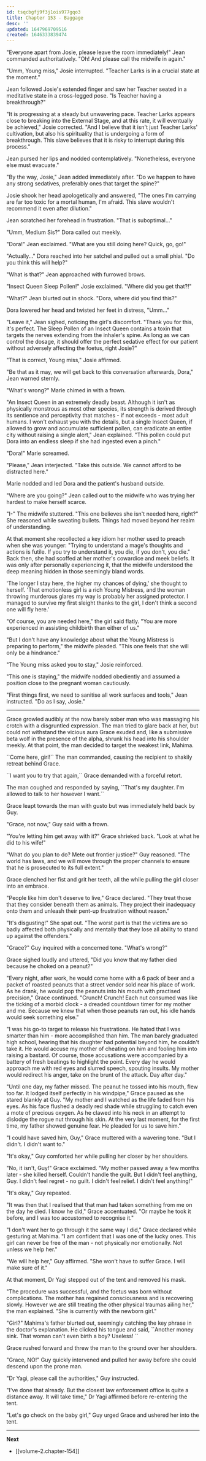 ```yaml
---
id: tsqcbgfj9f3j1ois977gqo3
title: Chapter 153 - Baggage
desc: ''
updated: 1647969709516
created: 1646333839474
---
```


"Everyone apart from Josie, please leave the room immediately!" Jean commanded authoritatively. "Oh! And please call the midwife in again."

"Umm, Young miss," Josie interrupted. "Teacher Larks is in a crucial state at the moment."

Jean followed Josie's extended finger and saw her Teacher seated in a meditative state in a cross-legged pose. "Is Teacher having a breakthrough?"

"It is progressing at a steady but unwavering pace. Teacher Larks appears close to breaking into the External Stage, and at this rate, it will eventually be achieved," Josie corrected. "And I believe that it isn't just Teacher Larks' cultivation, but also his spirituality that is undergoing a form of breakthrough. This slave believes that it is risky to interrupt during this process."

Jean pursed her lips and nodded contemplatively. "Nonetheless, everyone else must evacuate."

"By the way, Josie," Jean added immediately after. "Do we happen to have any strong sedatives, preferably ones that target the spine?"

Josie shook her head apologetically and answered, "The ones I'm carrying are far too toxic for a mortal human, I'm afraid. This slave wouldn't recommend it even after dilution."

Jean scratched her forehead in frustration. "That is suboptimal..."

"Umm, Medium Sis?" Dora called out meekly.

"Dora!" Jean exclaimed. "What are you still doing here? Quick, go, go!"

"Actually..." Dora reached into her satchel and pulled out a small phial. "Do you think this will help?"

"What is that?" Jean approached with furrowed brows.

"Insect Queen Sleep Pollen!" Josie exclaimed. "Where did you get that?!"

"What?" Jean blurted out in shock. "Dora, where did you find this?"

Dora lowered her head and twisted her feet in distress, "Umm..."

"Leave it," Jean sighed, noticing the girl's discomfort. "Thank you for this, it's perfect. The Sleep Pollen of an Insect Queen contains a toxin that targets the nerves extending from the inhaler's spine. As long as we can control the dosage, it should offer the perfect sedative effect for our patient without adversely affecting the foetus, right Josie?"

"That is correct, Young miss," Josie affirmed.

"Be that as it may, we will get back to this conversation afterwards, Dora," Jean warned sternly.

"What's wrong?" Marie chimed in with a frown.

"An Insect Queen in an extremely deadly beast. Although it isn't as physically monstrous as most other species, its strength is derived through its sentience and perceptivity that matches - if not exceeds - most adult humans. I won't exhaust you with the details, but a single Insect Queen, if allowed to grow and accumulate sufficient pollen, can eradicate an entire city without raising a single alert," Jean explained. "This pollen could put Dora into an endless sleep if she had ingested even a pinch."

"Dora!" Marie screamed.

"Please," Jean interjected. "Take this outside. We cannot afford to be distracted here."

Marie nodded and led Dora and the patient's husband outside.

"Where are you going?" Jean called out to the midwife who was trying her hardest to make herself scarce.

"I-" The midwife stuttered. "This one believes she isn't needed here, right?" She reasoned while sweating bullets. Things had moved beyond her realm of understanding.

At that moment she recollected a key idiom her mother used to preach when she was younger: "Trying to understand a mage's thoughts and actions is futile. If you try to understand it, you die, if you don't, you die." Back then, she had scoffed at her mother's cowardice and meek beliefs. It was only after personally experiencing it, that the midwife understood the deep meaning hidden in those seemingly bland words.

'The longer I stay here, the higher my chances of dying,' she thought to herself. 'That emotionless girl is a rich Young Mistress, and the woman throwing murderous glares my way is probably her assigned protector. I managed to survive my first sleight thanks to the girl, I don't think a second one will fly here.'

"Of course, you are needed here," the girl said flatly. "You are more experienced in assisting childbirth than either of us."

"But I don't have any knowledge about what the Young Mistress is preparing to perform," the midwife pleaded. "This one feels that she will only be a hindrance."

"The Young miss asked you to stay," Josie reinforced.

"This one is staying," the midwife nodded obediently and assumed a position close to the pregnant woman cautiously.

"First things first, we need to sanitise all work surfaces and tools," Jean instructed. "Do as I say, Josie."

____

Grace growled audibly at the now barely sober man who was massaging his crotch with a disgruntled expression. The man tried to glare back at her, but could not withstand the vicious aura Grace exuded and, like a submissive beta wolf in the presence of the alpha, shrunk his head into his shoulder meekly. At that point, the man decided to target the weakest link, Mahima.

\``Come here, girl!\`` The man commanded, causing the recipient to shakily retreat behind Grace.

\``I want you to try that again,\`` Grace demanded with a forceful retort.

The man coughed and responded by saying, \``That's my daughter. I'm allowed to talk to her however I want.\``

Grace leapt towards the man with gusto but was immediately held back by Guy.

"Grace, not now," Guy said with a frown.

"You're letting him get away with it?" Grace shrieked back. "Look at what he did to his wife!"

"What do you plan to do? Mete out frontier justice?" Guy reasoned. "The world has laws, and we will move through the proper channels to ensure that he is prosecuted to its full extent."

Grace clenched her fist and grit her teeth, all the while pulling the girl closer into an embrace.

"People like him don't deserve to live," Grace declared. "They treat those that they consider beneath them as animals. They project their inadequacy onto them and unleash their pent-up frustration without reason."

"It's disgusting!" She spat out. "The worst part is that the victims are so badly affected both physically and mentally that they lose all ability to stand up against the offenders."

"Grace?" Guy inquired with a concerned tone. "What's wrong?"

Grace sighed loudly and uttered, "Did you know that my father died because he choked on a peanut?"

"Every night, after work, he would come home with a 6 pack of beer and a packet of roasted peanuts that a street vendor sold near his place of work. As he drank, he would pop the peanuts into his mouth with practised precision," Grace continued. "Crunch! Crunch! Each nut consumed was like the ticking of a morbid clock - a dreaded countdown timer for my mother and me. Because we knew that when those peanuts ran out, his idle hands would seek something else."

"I was his go-to target to release his frustrations. He hated that I was smarter than him - more accomplished than him. The man barely graduated high school, hearing that his daughter had potential beyond him, he couldn't take it. He would accuse my mother of cheating on him and fooling him into raising a bastard. Of course, those accusations were accompanied by a battery of fresh beatings to highlight the point. Every day he would approach me with red eyes and slurred speech, spouting insults. My mother would redirect his anger, take on the brunt of the attack. Day after day."

"Until one day, my father missed. The peanut he tossed into his mouth, flew too far. It lodged itself perfectly in his windpipe," Grace paused as she stared blankly at Guy. "My mother and I watched as the life faded from his eyes. As his face flushed a deadly red shade while struggling to catch even a mote of precious oxygen. As he clawed into his neck in an attempt to dislodge the rogue nut through his skin. At the very last moment, for the first time, my father showed genuine fear. He pleaded for us to save him."

"I could have saved him, Guy," Grace muttered with a wavering tone. "But I didn't. I didn't want to."

"It's okay," Guy comforted her while pulling her closer by her shoulders.

"No, it isn't, Guy!" Grace exclaimed. "My mother passed away a few months later - she killed herself. Couldn't handle the guilt. But I didn't feel anything, Guy. I didn't feel regret - no guilt. I didn't feel relief. I didn't feel anything!"

"It's okay," Guy repeated.

"It was then that I realised that that man had taken something from me on the day he died. I know he did," Grace accentuated. "Or maybe he took it before, and I was too accustomed to recognise it."

"I don't want her to go through it the same way I did," Grace declared while gesturing at Mahima. "I am confident that I was one of the lucky ones. This girl can never be free of the man - not physically nor emotionally. Not unless we help her."

"We will help her," Guy affirmed. "She won't have to suffer Grace. I will make sure of it."

At that moment, Dr Yagi stepped out of the tent and removed his mask.

"The procedure was successful, and the foetus was born without complications. The mother has regained consciousness and is recovering slowly. However we are still treating the other physical traumas ailing her," the man explained. "She is currently with the newborn girl."

"Girl?" Mahima's father blurted out, seemingly catching the key phrase in the doctor's explanation. He clicked his tongue and said, \``Another money sink. That woman can't even birth a boy? Useless!
\``

Grace rushed forward and threw the man to the ground over her shoulders.

"Grace, NO!" Guy quickly intervened and pulled her away before she could descend upon the prone man.

"Dr Yagi, please call the authorities," Guy instructed.

"I've done that already. But the closest law enforcement office is quite a distance away. It will take time," Dr Yagi affirmed before re-entering the tent.

"Let's go check on the baby girl," Guy urged Grace and ushered her into the tent.

____

**Next**
* [[volume-2.chapter-154]]